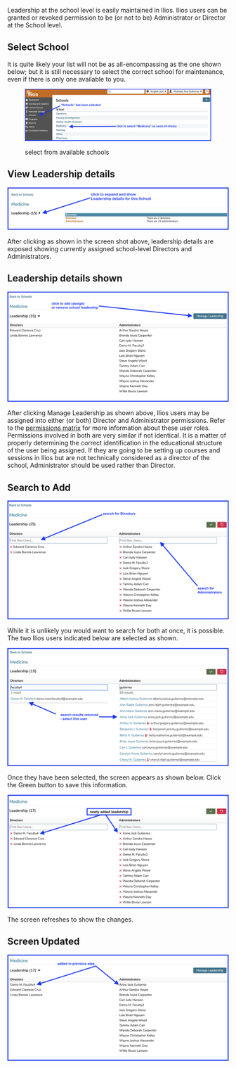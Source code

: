 Leadership at the school level is easily maintained in Ilios. Ilios users can be granted or revoked permission to be (or not to be) Administrator or Director at the School level.

## Select School 

It is quite likely your list will not be as all-encompassing as the one shown below; but it is still necessary to select the correct school for maintenance, even if there is only one available to you.

<figure>
    <img src="../images/schools/leadership/choose_school.png" alt="click as shown to select school">
    <figcaption>
        <p>select from available schools</p>
    </figcaption>
</figure>

## View Leadership details

![View details](../images/schools/leadership/open_leadership_school_level.png)

After clicking as shown in the screen shot above, leadership details are exposed showing currently assigned school-level Directors and Administrators. 

## Leadership details shown

![Leadership displayed](../images/schools/leadership/leadership_expanded.png)

After clicking Manage Leadership as shown above, Ilios users may be assigned into either (or both) Director and Administrator permissions. Refer to the [permissions matrix](https://www.dropbox.com/s/431sdj2bfoi3v1f/Ilios%20New%20Default%20Permissions%20Matrix.pdf?dl=0) for more information about these user roles. Permissions involved in both are very similar if not identical. It is a matter of properly determining the correct identification in the educational structure of the user being assigned. If they are going to be setting up courses and sessions in Ilios but are not technically considered as a director of the school, Administrator should be used rather than Director.

## Search to Add

![Search boxes](../images/schools/leadership/search_for_leadership.png)

While it is unlikely you would want to search for both at once, it is possible. The two Ilios users indicated below are selected as shown.

![Searches performed](../images/schools/leadership/searches_performed.png)

Once they have been selected, the screen appears as shown below. Click the Green button to save this information.

![Save updates](../images/schools/leadership/save_updates.png)

The screen refreshes to show the changes.

## Screen Updated

![Screen updated](../images/schools/leadership/screen_updated.png)

